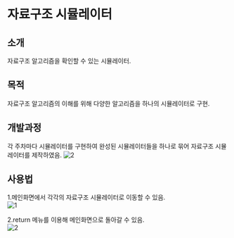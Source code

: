 # 자료구조 시뮬레이터
## 소개
자료구조 알고리즘을 확인할 수 있는 시뮬레이터.

## 목적
자료구조 알고리즘의 이해를 위해 다양한 알고리즘을 하나의 시뮬레이터로 구현.

## 개발과정
각 주차마다 시뮬레이터를 구현하여 완성된 시뮬레이터들을 하나로 묶어 자료구조 시뮬레이터를 제작하였음.
![2](https://s3.us-west-2.amazonaws.com/secure.notion-static.com/ba9156ae-1aeb-45c2-9b52-22f11bc2fa69/%EA%B0%84%EB%8B%A82.jpg?X-Amz-Algorithm=AWS4-HMAC-SHA256&X-Amz-Content-Sha256=UNSIGNED-PAYLOAD&X-Amz-Credential=AKIAT73L2G45EIPT3X45%2F20220228%2Fus-west-2%2Fs3%2Faws4_request&X-Amz-Date=20220228T053520Z&X-Amz-Expires=86400&X-Amz-Signature=61a9bfbe6a430f30225e6307ac6b0fae00d0edea38ffa3eee035662dc440ca42&X-Amz-SignedHeaders=host&response-content-disposition=filename%20%3D%22%25EA%25B0%2584%25EB%258B%25A82.jpg%22&x-id=GetObject)


## 사용법
1.메인화면에서 각각의 자료구조 시뮬레이터로 이동할 수 있음.  
![1](https://s3.us-west-2.amazonaws.com/secure.notion-static.com/f3f0a237-dd6c-4c7a-b2e8-2dbd8b213092/1.jpg?X-Amz-Algorithm=AWS4-HMAC-SHA256&X-Amz-Content-Sha256=UNSIGNED-PAYLOAD&X-Amz-Credential=AKIAT73L2G45EIPT3X45%2F20220228%2Fus-west-2%2Fs3%2Faws4_request&X-Amz-Date=20220228T053113Z&X-Amz-Expires=86400&X-Amz-Signature=77d41576a43734362b6e1040131a4311e715bc79b544e0506632079d08e5a46d&X-Amz-SignedHeaders=host&response-content-disposition=filename%20%3D%221.jpg%22&x-id=GetObject)  

2.return 메뉴를 이용해 메인화면으로 돌아갈 수 있음.  
![2](https://s3.us-west-2.amazonaws.com/secure.notion-static.com/a1f8ba65-3188-4ba3-8a78-695471aec3cf/2.jpg?X-Amz-Algorithm=AWS4-HMAC-SHA256&X-Amz-Content-Sha256=UNSIGNED-PAYLOAD&X-Amz-Credential=AKIAT73L2G45EIPT3X45%2F20220228%2Fus-west-2%2Fs3%2Faws4_request&X-Amz-Date=20220228T053133Z&X-Amz-Expires=86400&X-Amz-Signature=7f8e176f707265538fd84734dbb667e7c6f2804016b1a37497fc1e477e38c6f5&X-Amz-SignedHeaders=host&response-content-disposition=filename%20%3D%222.jpg%22&x-id=GetObject)  

